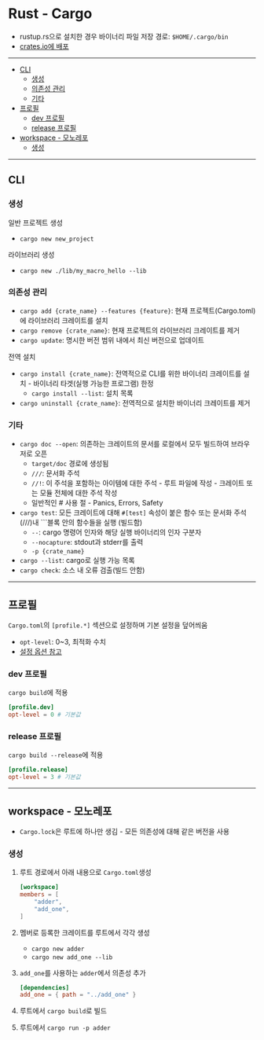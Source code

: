 # Rust - Cargo

- rustup.rs으로 설치한 경우 바이너리 파일 저장 경로: `$HOME/.cargo/bin`
- [crates.io에 배포](https://doc.rust-kr.org/ch14-02-publishing-to-crates-io.html#cartesio-%EA%B3%84%EC%A0%95-%EC%84%A4%EC%A0%95%ED%95%98%EA%B8%B0)

---

- [CLI](#cli)
  - [생성](#생성)
  - [의존성 관리](#의존성-관리)
  - [기타](#기타)
- [프로필](#프로필)
  - [dev 프로필](#dev-프로필)
  - [release 프로필](#release-프로필)
- [workspace - 모노레포](#workspace---모노레포)
  - [생성](#생성-1)

---

## CLI

### 생성

일반 프로젝트 생성

- `cargo new new_project`

라이브러리 생성

- `cargo new ./lib/my_macro_hello --lib`

### 의존성 관리

- `cargo add {crate_name} --features {feature}`: 현재 프로젝트(Cargo.toml)에 라이브러리 크레이트를 설치
- `cargo remove {crate_name}`: 현재 프로젝트의 라이브러리 크레이트를 제거
- `cargo update`: 명시한 버전 범위 내에서 최신 버전으로 업데이트

전역 설치

- `cargo install {crate_name}`: 전역적으로 CLI를 위한 바이너리 크레이트를 설치 - 바이너리 타겟(실행 가능한 프로그램) 한정
  - `cargo install --list`: 설치 목록
- `cargo uninstall {crate_name}`: 전역적으로 설치한 바이너리 크레이트를 제거

### 기타

- `cargo doc --open`: 의존하는 크레이트의 문서를 로컬에서 모두 빌드하여 브라우저로 오픈
  - `target/doc` 경로에 생성됨
  - `///`: 문서화 주석
  - `//!`: 이 주석을 포함하는 아이템에 대한 주석 - 루트 파일에 작성 - 크레이트 또는 모듈 전체에 대한 주석 작성
  - 일반적인 # 사용 절 - Panics, Errors, Safety
- `cargo test`: 모든 크레이트에 대해 `#[test]` 속성이 붙은 함수 또는 문서화 주석(///)내 ```블록 안의 함수들을 실행 (빌드함)
  - `--`: cargo 명령어 인자와 해당 실행 바이너리의 인자 구분자
  - `--nocapture`: stdout과 stderr를 출력
  - `-p {crate_name}`
- `cargo --list`: cargo로 실행 가능 목록
- `cargo check`: 소스 내 오류 검출(빌드 안함)

---

## 프로필

`Cargo.toml`의 `[profile.*]` 섹션으로 설정하며 기본 설정을 덮어씌움

- `opt-level`: 0~3, 최적화 수치
- [설정 옵션 참고](https://doc.rust-lang.org/cargo/reference/profiles.html)

### dev 프로필

`cargo build`에 적용

```toml
[profile.dev]
opt-level = 0 # 기본값
```

### release 프로필

`cargo build --release`에 적용

```toml
[profile.release]
opt-level = 3 # 기본값
```

---

## workspace - 모노레포

- `Cargo.lock`은 루트에 하나만 생김 - 모든 의존성에 대해 같은 버전을 사용

### 생성

1. 루트 경로에서 아래 내용으로 `Cargo.toml`생성

   ```toml
   [workspace]
   members = [
       "adder",
       "add_one",
   ]
   ```

2. 멤버로 등록한 크레이트를 루트에서 각각 생성
   - `cargo new adder`
   - `cargo new add_one --lib`
3. `add_one`를 사용하는 `adder`에서 의존성 추가
   ```toml
   [dependencies]
   add_one = { path = "../add_one" }
   ```
4. 루트에서 `cargo build`로 빌드
5. 루트에서 `cargo run -p adder`
